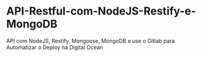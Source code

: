 # API-Restful-com-NodeJS-Restify-e-MongoDB
API com NodeJS, Restify, Mongoose, MongoDB e use o Gitlab para Automatizar o Deploy na Digital Ocean
